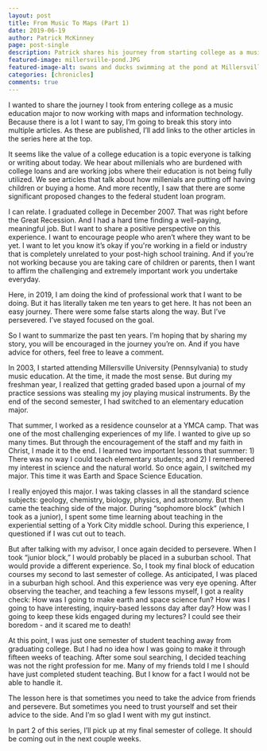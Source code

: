 ```yaml
---
layout: post
title: From Music To Maps (Part 1)
date: 2019-06-19
author: Patrick McKinney
page: post-single
description: Patrick shares his journey from starting college as a music education major to realizing he did not want to teach.  Sometimes you should take other people's advice.  But other times you must trust your instinct. This is a multi-part series.
featured-image: millersville-pond.JPG
featured-image-alt: swans and ducks swimming at the pond at Millersville University
categories: [chronicles]
comments: true
---
```


I wanted to share the journey I took from entering college as a music education major to now working with maps and information technology.  Because there is a lot I want to say, I’m going to break this story into multiple articles.  As these are published, I’ll add links to the other articles in the series here at the top.

It seems like the value of a college education is a topic everyone is talking or writing about today.  We hear about millenials who are burdened with college loans and are working jobs where their education is not being fully utilized.  We see articles that talk about how millenials are putting off having children or buying a home.  And more recently, I saw that there are some significant proposed changes to the federal student loan program.

I can relate.  I graduated college in December 2007.  That was right before the Great Recession.  And I had a hard time finding a well-paying, meaningful job.  But I want to share a positive perspective on this experience.  I want to encourage people who aren’t where they want to be yet.  I want to let you know it’s okay if you're working in a field or industry that is completely unrelated to your post-high school training.  And if you’re not working because you are taking care of children or parents, then I want to affirm the challenging and extremely important work you undertake everyday.  

Here, in 2019, I am doing the kind of professional work that I want to be doing.  But it has literally taken me ten years to get here.  It has not been an easy journey.  There were some false starts along the way.  But I’ve persevered.  I’ve stayed focused on the goal.  

So I want to summarize the past ten years.  I’m hoping that by sharing my story, you will be encouraged in the journey you’re on.  And if you have advice for others, feel free to leave a comment.

In 2003, I started attending Millersville University (Pennsylvania) to study music education.  At the time, it made the most sense.  But during my freshman year, I realized that getting graded based upon a journal of my practice sessions was stealing my joy playing musical instruments.  By the end of the second semester, I had switched to an elementary education major.

That summer, I worked as a residence counselor at a YMCA camp.  That was one of the most challenging experiences of my life.  I wanted to give up so many times.  But through the encouragement of the staff and my faith in Christ, I made it to the end.  I learned two important lessons that summer: 1) There was no way I could teach elementary students; and 2) I remembered my interest in science and the natural world.  So once again, I switched my major.  This time it was Earth and Space Science Education.

I really enjoyed this major.  I was taking classes in all the standard science subjects: geology, chemistry, biology, physics, and astronomy.  But then came the teaching side of the major.  During “sophomore block” (which I took as a junior), I spent some time learning about teaching in the experiential setting of a York City middle school.  During this experience, I questioned if I was cut out to teach.

But after talking with my advisor, I once again decided to persevere.  When I took “junior block,” I would probably be placed in a suburban school.  That would provide a different experience.  So,  I took my final block of education courses my second to last semester of college.  As anticipated, I was placed in a suburban high school.  And this experience was very eye opening.  After observing the teacher, and teaching a few lessons myself, I got a reality check: How was I going to make earth and space science fun?  How was I going to have interesting, inquiry-based lessons day after day?  How was I going to keep these kids engaged during my lectures?  I could see their boredom - and it scared me to death!

At this point, I was just one semester of student teaching away from graduating college.  But I had no idea how I was going to make it through fifteen weeks of teaching.  After some soul searching, I decided teaching was not the right profession for me.  Many of my friends told I me I should have just completed student teaching.  But I know for a fact I would not be able to handle it.  

The lesson here is that sometimes you need to take the advice from friends and persevere.  But sometimes you need to trust yourself and set their advice to the side.  And I’m so glad I went with my gut instinct.

In part 2 of this series, I’ll pick up at my final semester of college.  It should be coming out in the next couple weeks.